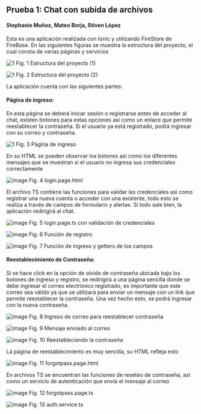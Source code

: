 ## Prueba 1: Chat con subida de archivos
#### Stephanie Muñoz, Mateo Borja, Stiven López

Esta es una aplicación realizada con Ionic y utilizando FireStore de FireBase. En las siguientes figuras se muestra la estructura del proyecto, el cual consta de varias páginas y servicios

![1](https://user-images.githubusercontent.com/66144847/145636022-eac49af1-d352-4652-ad32-5b0491b0786d.jpeg)
Fig. 1 Estructura del proyecto (1)

![1](https://user-images.githubusercontent.com/66144847/145636171-0804434e-0ac7-45aa-80e4-fea1c70d9979.jpeg)
Fig. 2 Estructura del proyecto (2)

La aplicación cuenta con las siguientes partes:

#### Página de ingreso:

En esta página se deberá iniciar sesión o registrarse antes de acceder al chat, existen botones para estas opciones así como un enlace que permite reestablecer la contraseña. Si el usuario ya está registrado, podrá ingresar con su correo y contraseña.

![1](https://user-images.githubusercontent.com/66144847/145636733-a34a0673-cb4c-4ba2-a94d-10eb8b444a96.jpeg)
Fig. 3 Página de ingreso

En su HTML se pueden observar los botones así como los diferentes mensajes que se muestran si el usuario no ingresa sus credenciales correctamente

![image](https://user-images.githubusercontent.com/66144847/145636905-a49591c2-c5e8-42b3-9b23-b77fe014e853.png)
Fig. 4 login.page.html

El archivo TS contiene las funciones para validar las credenciales así como registrar una nueva cuenta o acceder con una existente, todo esto se realiza a través de campos de formulario y alertas. Si todo sale bien, la aplicación redirigirá al chat.

![image](https://user-images.githubusercontent.com/66144847/145637546-2fb37440-6597-43e1-bfec-f6c69b01bb8c.png)
Fig. 5 login.page.ts con validación de credenciales

![image](https://user-images.githubusercontent.com/66144847/145637597-327fd9f9-7f28-4710-adda-4626bb934fd2.png)
Fig. 6 Función de registro

![image](https://user-images.githubusercontent.com/66144847/145637628-f42489e3-ffb1-4534-870d-d11b2558522b.png)
Fig. 7 Función de ingreso y getters de los campos

#### Reestablecimiento de Contraseña:
Si se hace click en la opción de olvido de contraseña ubicada bajo los botones de ingreso y registro, se redirigirá a una página sencilla donde se debe ingresar el correo electrónico registrado, es importante que este correo sea válido ya que se utilizará para enviar un mensaje con un link que permite reestablecer la contraseña. Una vez hecho esto, se podrá ingresar con la nueva contraseña.

![image](https://user-images.githubusercontent.com/66144847/145638047-4043d67b-1057-4f72-ac05-cbc6db718bac.png)
Fig. 8 Ingreso de correo para reestablecer contraseña

![image](https://user-images.githubusercontent.com/66144847/145638134-85d6932a-528c-42dd-b528-1aadb47a88bc.png)
Fig. 9 Mensaje enviado al correo

![image](https://user-images.githubusercontent.com/66144847/145638181-0cd8cf42-5c75-43bf-a49d-c94009f26776.png)
Fig. 10 Reestableciendo la contraseña

Lá página de reestablecimiento es muy sencilla, su HTML refleja esto

![image](https://user-images.githubusercontent.com/66144847/145638440-b8464bf1-60e6-4522-9e68-2fd55f007315.png)
Fig. 11 forgotpass.page.html

En archivos TS se encuentran las funciones de reseteo de contraseña, así como un servicio de autenticación que envía el mensaje al correo

![image](https://user-images.githubusercontent.com/66144847/145638739-1558266a-2def-481e-a317-07418c9031c8.png)
Fig. 12 forgotpass.page.ts

![image](https://user-images.githubusercontent.com/66144847/145638782-dd80178e-8a13-406b-901c-b3b2b0739985.png)
Fig. 13 auth.service.ts


